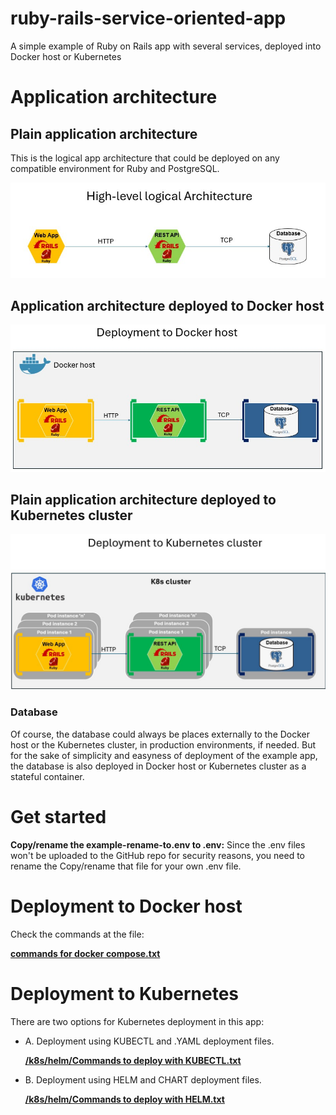 # ruby-rails-service-oriented-app

A simple example of Ruby on Rails app with several services, deployed into Docker host or Kubernetes

# Application architecture

## Plain application architecture

This is the logical app architecture that could be deployed on any compatible environment for Ruby and PostgreSQL.

![App logical architecture](./docs/images/high-level-logical-architecture.jpg)


## Application architecture deployed to Docker host

![App logical architecture deployed to Docker](./docs/images/high-level-logical-architecture-on-DOCKER.jpg)

## Plain application architecture deployed to Kubernetes cluster

![App logical architecture deployed to Kubernetes](./docs/images/high-level-logical-architecture-on-KUBERNETES.jpg)

### Database

Of course, the database could always be places externally to the Docker host or the Kubernetes cluster, in production environments, if needed. But for the sake of simplicity and easyness of deployment of the example app, the database is also deployed in Docker host or Kubernetes cluster as a stateful container.



# Get started

**Copy/rename the example-rename-to.env to .env:** Since the .env files won't be uploaded to the GitHub repo for security reasons, you need to rename the Copy/rename that file for your own .env file.

# Deployment to Docker host
Check the commands at the file:

[**commands for docker compose.txt**](/commands%20for%20docker%20compose.txt)

# Deployment to Kubernetes

There are two options for Kubernetes deployment in this app:
- A. Deployment using KUBECTL and .YAML deployment files.

    [**/k8s/helm/Commands to deploy with KUBECTL.txt**](/k8s/kubectl/Commands%20to%20deploy%20with%20KUBECTL.txt)


- B. Deployment using HELM and CHART deployment files.

    [**/k8s/helm/Commands to deploy with HELM.txt**](/k8s/helm/Commands%20to%20deploy%20with%20HELM.txt)



